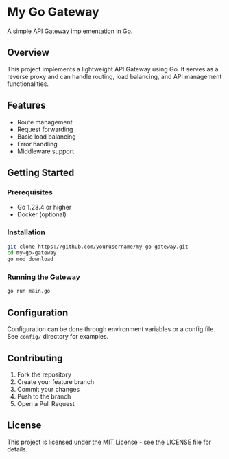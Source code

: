 # My Go Gateway

A simple API Gateway implementation in Go.

## Overview

This project implements a lightweight API Gateway using Go. It serves as a reverse proxy and can handle routing, load balancing, and API management functionalities.

## Features

- Route management
- Request forwarding
- Basic load balancing
- Error handling
- Middleware support

## Getting Started

### Prerequisites

- Go 1.23.4 or higher
- Docker (optional)

### Installation

```bash
git clone https://github.com/yourusername/my-go-gateway.git
cd my-go-gateway
go mod download
```

### Running the Gateway

```bash
go run main.go
```

## Configuration

Configuration can be done through environment variables or a config file. See `config/` directory for examples.

## Contributing

1. Fork the repository
2. Create your feature branch
3. Commit your changes
4. Push to the branch
5. Open a Pull Request

## License

This project is licensed under the MIT License - see the LICENSE file for details.